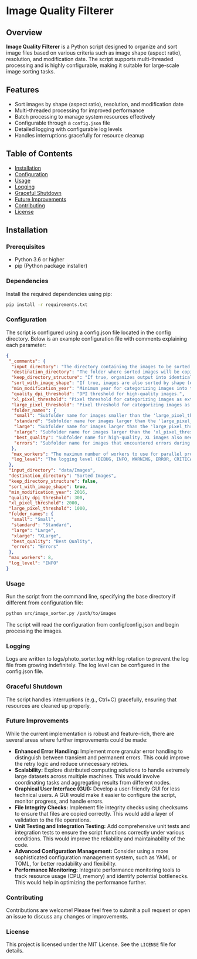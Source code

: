 # Image Quality Filterer

## Overview

**Image Quality Filterer** is a Python script designed to organize and sort image files based on various criteria such as image shape (aspect ratio), resolution, and modification date. The script supports multi-threaded processing and is highly configurable, making it suitable for large-scale image sorting tasks.

## Features

- Sort images by shape (aspect ratio), resolution, and modification date
- Multi-threaded processing for improved performance
- Batch processing to manage system resources effectively
- Configurable through a `config.json` file
- Detailed logging with configurable log levels
- Handles interruptions gracefully for resource cleanup

## Table of Contents

- [Installation](#installation)
- [Configuration](#configuration)
- [Usage](#usage)
- [Logging](#logging)
- [Graceful Shutdown](#graceful-shutdown)
- [Future Improvements](#future-improvements)
- [Contributing](#contributing)
- [License](#license)

## Installation

### Prerequisites

- Python 3.6 or higher
- pip (Python package installer)

### Dependencies

Install the required dependencies using pip:

```bash
pip install -r requirements.txt
```

### Configuration

The script is configured using a config.json file located in the config directory. Below is an example configuration file with comments explaining each parameter:

```json
{
 "_comments": {
  "input_directory": "The directory containing the images to be sorted.",
  "destination_directory": "The folder where sorted images will be copied. This can be customized.",
  "keep_directory_structure": "If true, organizes output into identical directory structure as input.",
  "sort_with_image_shape": "If true, images are also sorted by shape (e.g., 'landscape', 'portrait').",
  "min_modification_year": "Minimum year for categorizing images into the 'Best Quality' folder, if it also meets the DPI threshold.",
  "quality_dpi_threshold": "DPI threshold for high-quality images.",
  "xl_pixel_threshold": "Pixel threshold for categorizing images as extra-large.",
  "large_pixel_threshold": "Pixel threshold for categorizing images as large.",
  "folder_names": {
   "small": "Subfolder name for images smaller than the 'large_pixel_threshold' in both dimensions.",
   "standard": "Subfolder name for images larger than the 'large_pixel_threshold' in only one dimension.",
   "large": "Subfolder name for images larger than the 'large_pixel_threshold' but smaller than the 'xl_pixel_threshold'.",
   "xlarge": "Subfolder name for images larger than the 'xl_pixel_threshold'.",
   "best_quality": "Subfolder name for high-quality, XL images also meeting the DPI and year thresholds.",
   "errors": "Subfolder name for images that encountered errors during processing."
  },
  "max_workers": "The maximum number of workers to use for parallel processing.",
  "log_level": "The logging level (DEBUG, INFO, WARNING, ERROR, CRITICAL)"
 },
 "input_directory": "data/Images",
 "destination_directory": "Sorted Images",
 "keep_directory_structure": false,
 "sort_with_image_shape": true,
 "min_modification_year": 2016,
 "quality_dpi_threshold": 300,
 "xl_pixel_threshold": 2000,
 "large_pixel_threshold": 1000,
 "folder_names": {
  "small": "Small",
  "standard": "Standard",
  "large": "Large",
  "xlarge": "XLarge",
  "best_quality": "Best Quality",
  "errors": "Errors"
 },
 "max_workers": 8,
 "log_level": "INFO"
}
```

### Usage

Run the script from the command line, specifying the base directory if different from configuration file:

```bash
python src/image_sorter.py /path/to/images
```

The script will read the configuration from config/config.json and begin processing the images.

### Logging

Logs are written to logs/photo_sorter.log with log rotation to prevent the log file from growing indefinitely. The log level can be configured in the config.json file.

### Graceful Shutdown

The script handles interruptions (e.g., Ctrl+C) gracefully, ensuring that resources are cleaned up properly.

### Future Improvements

While the current implementation is robust and feature-rich, there are several areas where further improvements could be made:

- **Enhanced Error Handling:** Implement more granular error handling to distinguish between transient and permanent errors. This could improve the retry logic and reduce unnecessary retries.
- **Scalability:** Explore distributed computing solutions to handle extremely large datasets across multiple machines. This would involve coordinating tasks and aggregating results from different nodes.
- **Graphical User Interface (GUI):** Develop a user-friendly GUI for less technical users. A GUI would make it easier to configure the script, monitor progress, and handle errors.
- **File Integrity Checks:** Implement file integrity checks using checksums to ensure that files are copied correctly. This would add a layer of validation to the file operations.
- **Unit Testing and Integration Testing:** Add comprehensive unit tests and integration tests to ensure the script functions correctly under various conditions. This would improve the reliability and maintainability of the code.
- **Advanced Configuration Management:** Consider using a more sophisticated configuration management system, such as YAML or TOML, for better readability and flexibility.
- **Performance Monitoring:** Integrate performance monitoring tools to track resource usage (CPU, memory) and identify potential bottlenecks. This would help in optimizing the performance further.

### Contributing

Contributions are welcome! Please feel free to submit a pull request or open an issue to discuss any changes or improvements.

### License

This project is licensed under the MIT License. See the `LICENSE` file for details.

